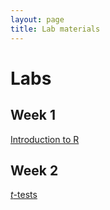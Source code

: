 ```yaml
---
layout: page
title: Lab materials
---
```


# Labs

## Week 1

[Introduction to R](intro-to-R/lab-intro-to-R.md)

## Week 2

[*t*-tests](t-tests/lab-t-tests.md)
